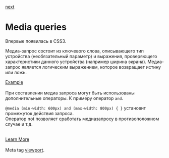 <a href="02.md">next</a>

<h1>Media queries</h1>

<div>
Впервые появилась в CSS3.

<br/>

Медиа-запрос состоит из ключевого слова, описывающего тип устройства (необязательный параметр) и выражения,
проверяющего характеристики данного устройства (например ширина экрана).
Медиа-запрос является логическим выражением, которое возвращает истину или ложь.
</div>

<div>
<a href="https://codepen.io/paawel/pen/VGZomX?editors=1100">Example</a>
</div>

<br/>

<div>
При составлении медиа запроса могут быть использованы дополнительные операторы.
К примеру оператор <code>and</code>.

<br/>

<code>@media (min-width: 600px) and (max-width: 800px) { }</code> установит промежуток действия запроса.<br>
Оператор not позволяет сработать медиазапросу в противоположном случае и т.д.
</div>

<br/>

<div>
<a href="https://developer.mozilla.org/en-US/docs/Web/CSS/Media_Queries/Using_media_queries">Learn More</a>
</div>

<br/>

<div>
Meta tag <a href="./viewport/app.html">viewport</a>.
</div>
